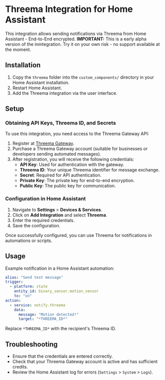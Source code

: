 # Threema Integration for Home Assistant

This integration allows sending notifications via Threema from Home Assistant - End-to-End encrypted.
**IMPORTANT:** This is a early alpha version of the inmtegration. Try it on your own risk - no support available at the moment. 

## Installation

1. Copy the `threema` folder into the `custom_components/` directory in your Home Assistant installation.
2. Restart Home Assistant.
3. Add the Threema integration via the user interface.

## Setup

### Obtaining API Keys, Threema ID, and Secrets

To use this integration, you need access to the Threema Gateway API:

1. Register at [Threema Gateway](https://gateway.threema.ch/).
2. Purchase a Threema Gateway account (suitable for businesses or developers sending automated messages).
3. After registration, you will receive the following credentials:
   - **API Key**: Used for authentication with the gateway.
   - **Threema ID**: Your unique Threema identifier for message exchange.
   - **Secret**: Required for API authentication.
   - **Private Key**: The private key for end-to-end encryption.
   - **Public Key**: The public key for communication.

### Configuration in Home Assistant

1. Navigate to **Settings** > **Devices & Services**.
2. Click on **Add Integration** and select **Threema**.
3. Enter the required credentials.
4. Save the configuration.

Once successfully configured, you can use Threema for notifications in automations or scripts.

## Usage

Example notification in a Home Assistant automation:

```yaml
alias: "Send test message"
trigger:
  - platform: state
    entity_id: binary_sensor.motion_sensor
    to: "on"
action:
  - service: notify.threema
    data:
      message: "Motion detected!"
      target: "*THREEMA_ID*"
```

Replace `*THREEMA_ID*` with the recipient's Threema ID.

## Troubleshooting

- Ensure that the credentials are entered correctly.
- Check that your Threema Gateway account is active and has sufficient credits.
- Review the Home Assistant log for errors (`Settings` > `System` > `Logs`).

